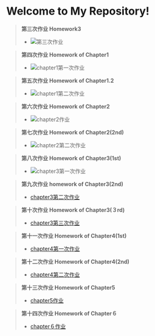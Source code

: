 Welcome to My Repository!
=============================================
>**第三次作业 Homework3**
>- ![第三次作业](https://github.com/Zhicheng-Zhang/computationalphysics_N20133011101211/tree/master/homework3)


>**第四次作业 Homework of Chapter1**
>- ![chapter1第一次作业](https://github.com/Zhicheng-Zhang/computationalphysics_N20133011101211/tree/master/chapter1)

>**第五次作业 Homework of Chapter1.2**
>- ![chapter1第二次作业](https://github.com/Zhicheng-Zhang/computationalphysics_N20133011101211/tree/master/chapter1.2)

>**第六次作业 Homework of Chapter2**
>- ![chapter2作业](https://github.com/Zhicheng-Zhang/computationalphysics_N20133011101211/tree/master/chapter2)

>**第七次作业 Homework of Chapter2(2nd)**
>- ![chapter2第二次作业](https://github.com/Zhicheng-Zhang/computationalphysics_N20133011101211/tree/master/chapter2.2)

>**第八次作业 Homework of Chapter3(1st)**
>- ![chapter3第一次作业](https://github.com/Zhicheng-Zhang/computationalphysics_N20133011101211/tree/master/chapter3.1)

>**第九次作业 homework of Chapter3(2nd)**
>-  [chapter3第二次作业](https://www.zybuluo.com/zhicheng-zhang1995/note/347040)

>**第十次作业 Homework of Chapter3(３rd)**
>- [chapter3第三次作业](https://www.zybuluo.com/zhicheng-zhang1995/note/363368)

>**第十一次作业 Homework of Chapter4(1st)**
>- [chapter4第一次作业](https://www.zybuluo.com/zhicheng-zhang1995/note/370155)

>**第十二次作业 Homework of Chapter4(2nd)**
>- [chapter4第二次作业](https://www.zybuluo.com/zhicheng-zhang1995/note/378540)

>**第十三次作业 Homework of Chapter5**
>- [chapter5作业](https://www.zybuluo.com/zhicheng-zhang1995/note/385406)

>**第十四次作业 Homework of Chapter６**
>- [chapter６作业](https://www.zybuluo.com/zhicheng-zhang1995/note/394726)
